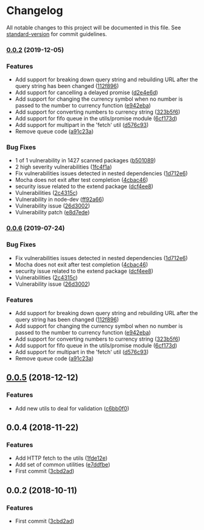 # Changelog

All notable changes to this project will be documented in this file. See [standard-version](https://github.com/conventional-changelog/standard-version) for commit guidelines.

### [0.0.2](https://github.com/nicolasdao/setfile/compare/v0.0.5...v0.0.2) (2019-12-05)


### Features

* Add support for breaking down query string and rebuilding URL after the query string has been changed ([112f896](https://github.com/nicolasdao/setfile/commit/112f8966345b739bfac170b792423d63838cfcc9))
* Add support for cancelling a delayed promise ([d2e4e6d](https://github.com/nicolasdao/setfile/commit/d2e4e6dfe7d7b84cbe09b67a4e17b969ee4fa85c))
* Add support for changing the currency symbol when no number is passed to the number to currency function ([e942eba](https://github.com/nicolasdao/setfile/commit/e942eba79277bed0a11688d54e83d87d882f7eb2))
* Add support for converting numbers to currency string ([323b5f6](https://github.com/nicolasdao/setfile/commit/323b5f6f20f0ddff6a491ae081498877bce5c83f))
* Add support for fifo queue in the utils/promise module ([6cf173d](https://github.com/nicolasdao/setfile/commit/6cf173ddba50d28eeec77e4a536f9b33cdabfc4b))
* Add support for multipart in the 'fetch' util ([d576c93](https://github.com/nicolasdao/setfile/commit/d576c932ab467e8abc6e07c63232c39d8e293d3a))
* Remove queue code ([a91c23a](https://github.com/nicolasdao/setfile/commit/a91c23a7415189a350d8c00c3beaf97834b9f286))


### Bug Fixes

* 1 of 1 vulnerability in 1427 scanned packages ([b501089](https://github.com/nicolasdao/setfile/commit/b5010892d10a76b23a7233ef79ca4c22b9e3e877))
* 2 high severity vulnerabilities ([1fc4f1a](https://github.com/nicolasdao/setfile/commit/1fc4f1a4ba8c65d93a1c33f8474357d3aedcfb2d))
* Fix vulnerabilities issues detected in nested dependencies ([1d712e6](https://github.com/nicolasdao/setfile/commit/1d712e62c2b6d8bce48bd4bef289881f02d99570))
* Mocha does not exit after test completion ([4cbac46](https://github.com/nicolasdao/setfile/commit/4cbac462a9a2e9d077d87e1c429f3a2edbd36f7d))
* security issue related to the extend package ([dcf4ee8](https://github.com/nicolasdao/setfile/commit/dcf4ee842393873d306a9a4672c1ec2e2936f9e3))
* Vulnerabilities ([2c4315c](https://github.com/nicolasdao/setfile/commit/2c4315c55a372893f2f3b584c05a1d9ee7ca359e))
* Vulnerability in node-dev ([ff92a66](https://github.com/nicolasdao/setfile/commit/ff92a6659133c0d566c2d906453959107cd4edbb))
* Vulnerability issue ([26d3002](https://github.com/nicolasdao/setfile/commit/26d3002056385c7883d504e59ec8de4d001a450c))
* Vulnerability patch ([e8d7ede](https://github.com/nicolasdao/setfile/commit/e8d7edee0f2689234bc3062fb3475b001d3b8455))

### [0.0.6](https://github.com/nicolasdao/template-emptyjs/compare/v0.0.5...v0.0.6) (2019-07-24)


### Bug Fixes

* Fix vulnerabilities issues detected in nested dependencies ([1d712e6](https://github.com/nicolasdao/template-emptyjs/commit/1d712e6))
* Mocha does not exit after test completion ([4cbac46](https://github.com/nicolasdao/template-emptyjs/commit/4cbac46))
* security issue related to the extend package ([dcf4ee8](https://github.com/nicolasdao/template-emptyjs/commit/dcf4ee8))
* Vulnerabilities ([2c4315c](https://github.com/nicolasdao/template-emptyjs/commit/2c4315c))
* Vulnerability issue ([26d3002](https://github.com/nicolasdao/template-emptyjs/commit/26d3002))


### Features

* Add support for breaking down query string and rebuilding URL after the query string has been changed ([112f896](https://github.com/nicolasdao/template-emptyjs/commit/112f896))
* Add support for changing the currency symbol when no number is passed to the number to currency function ([e942eba](https://github.com/nicolasdao/template-emptyjs/commit/e942eba))
* Add support for converting numbers to currency string ([323b5f6](https://github.com/nicolasdao/template-emptyjs/commit/323b5f6))
* Add support for fifo queue in the utils/promise module ([6cf173d](https://github.com/nicolasdao/template-emptyjs/commit/6cf173d))
* Add support for multipart in the 'fetch' util ([d576c93](https://github.com/nicolasdao/template-emptyjs/commit/d576c93))
* Remove queue code ([a91c23a](https://github.com/nicolasdao/template-emptyjs/commit/a91c23a))



<a name="0.0.5"></a>
## [0.0.5](https://github.com/nicolasdao/template-emptyjs/compare/v0.0.4...v0.0.5) (2018-12-12)


### Features

* Add new utils to deal for validation ([c6bb0f0](https://github.com/nicolasdao/template-emptyjs/commit/c6bb0f0))



<a name="0.0.4"></a>
## 0.0.4 (2018-11-22)


### Features

* Add HTTP fetch to the utils ([1fde12e](https://github.com/nicolasdao/template-emptyjs/commit/1fde12e))
* Add set of common utilities ([e7ddfbe](https://github.com/nicolasdao/template-emptyjs/commit/e7ddfbe))
* First commit ([3cbd2ad](https://github.com/nicolasdao/template-emptyjs/commit/3cbd2ad))



<a name="0.0.2"></a>
## 0.0.2 (2018-10-11)


### Features

* First commit ([3cbd2ad](https://github.com/nicolasdao/template-emptyjs/commit/3cbd2ad))
